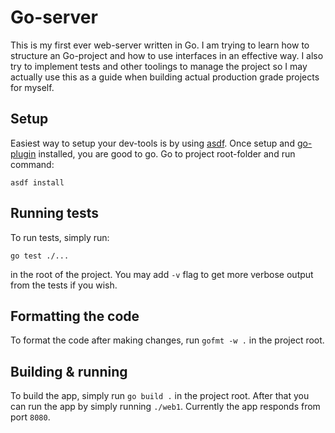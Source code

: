 # Go-server

This is my first ever web-server written in Go. I am trying to learn how to structure an Go-project
and how to use interfaces in an effective way. I also try to implement tests and other toolings to
manage the project so I may actually use this as a guide when building actual production grade projects
for myself.

## Setup

Easiest way to setup your dev-tools is by using [asdf](https://asdf-vm.com/guide/getting-started.html). Once setup and [go-plugin](https://github.com/asdf-community/asdf-golang) installed, you are good to go. Go to
project root-folder and run command:

```
asdf install
```

## Running tests

To run tests, simply run:

```
go test ./...
```

in the root of the project. You may add `-v` flag to get more verbose output from the tests if you wish.

## Formatting the code

To format the code after making changes, run `gofmt -w .` in the project root.

## Building & running

To build the app, simply run `go build .` in the project root. After that you can run the app by simply running
`./web1`. Currently the app responds from port `8080`.
